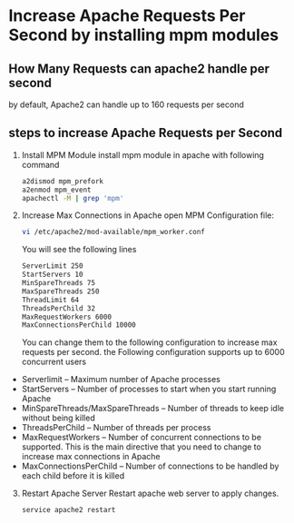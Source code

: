 # Increase Apache Requests Per Second by installing mpm modules
## How Many Requests can apache2 handle per second
by default, Apache2 can handle up to 160 requests per second

## steps to increase Apache Requests per Second
1. Install MPM Module
   install mpm module in apache with following command
   ```bash
   a2dismod mpm_prefork
   a2enmod mpm_event
   apachectl -M | grep 'mpm'
   ```
2. Increase Max Connections in Apache
   open MPM Configuration file:
   ```bash
   vi /etc/apache2/mod-available/mpm_worker.conf
   ```
   You will see the following lines
   ```bash
   ServerLimit 250
   StartServers 10
   MinSpareThreads 75
   MaxSpareThreads 250
   ThreadLimit 64
   ThreadsPerChild 32
   MaxRequestWorkers 6000
   MaxConnectionsPerChild 10000
   ```
   You can change them to the following configuration to increase max requests per second. the Following configuration 
   supports up to 6000 concurrent users
   
 * Serverlimit – Maximum number of Apache processes
 * StartServers – Number of processes to start when you start running Apache
 * MinSpareThreads/MaxSpareThreads – Number of threads to keep idle without being killed
 * ThreadsPerChild – Number of threads per process
 * MaxRequestWorkers – Number of concurrent connections to be supported. This is the main directive that you need to change to increase max connections in Apache
 * MaxConnectionsPerChild – Number of connections to be handled by each child before it is killed

3. Restart Apache Server
   Restart apache web server to apply changes.
   ```bash
   service apache2 restart
   ```
